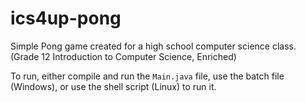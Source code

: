 # ics4up-pong
Simple Pong game created for a high school computer science class. (Grade 12 Introduction to Computer Science, Enriched)

To run, either compile and run the `Main.java` file, use the batch file (Windows), or use the shell script (Linux) to run it.
